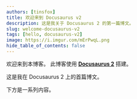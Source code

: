 ```yaml
---
authors: [tinsfox]
title: 欢迎来到 Docusaurus v2
description: 这是我关于 Docusaurus 2 的第一篇博文。
slug: welcome-docusaurus-v2
tags: [hello, docusaurus-v2]
image: https://i.imgur.com/mErPwqL.png
hide_table_of_contents: false
---
```


欢迎来到本博客。 此博客使用 [**Docusaurus 2**](https://docusaurus.io/) 搭建。

<!--truncate-->

这是我在 Docusaurus 2 上的首篇博文。

下方是一系列内容。